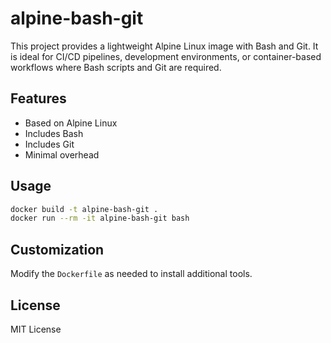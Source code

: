# alpine-bash-git

This project provides a lightweight Alpine Linux image with Bash and Git. It is ideal for CI/CD pipelines, development environments, or container-based workflows where Bash scripts and Git are required.

## Features

- Based on Alpine Linux
- Includes Bash
- Includes Git
- Minimal overhead

## Usage

```bash
docker build -t alpine-bash-git .
docker run --rm -it alpine-bash-git bash
```

## Customization

Modify the `Dockerfile` as needed to install additional tools.

## License

MIT License
